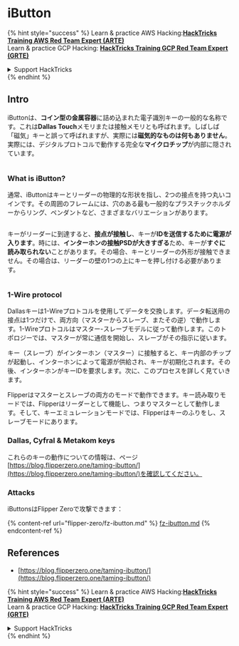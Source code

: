 # iButton

{% hint style="success" %}
Learn & practice AWS Hacking:<img src="/.gitbook/assets/arte.png" alt="" data-size="line">[**HackTricks Training AWS Red Team Expert (ARTE)**](https://training.hacktricks.xyz/courses/arte)<img src="/.gitbook/assets/arte.png" alt="" data-size="line">\
Learn & practice GCP Hacking: <img src="/.gitbook/assets/grte.png" alt="" data-size="line">[**HackTricks Training GCP Red Team Expert (GRTE)**<img src="/.gitbook/assets/grte.png" alt="" data-size="line">](https://training.hacktricks.xyz/courses/grte)

<details>

<summary>Support HackTricks</summary>

* Check the [**subscription plans**](https://github.com/sponsors/carlospolop)!
* **Join the** 💬 [**Discord group**](https://discord.gg/hRep4RUj7f) or the [**telegram group**](https://t.me/peass) or **follow** us on **Twitter** 🐦 [**@hacktricks\_live**](https://twitter.com/hacktricks\_live)**.**
* **Share hacking tricks by submitting PRs to the** [**HackTricks**](https://github.com/carlospolop/hacktricks) and [**HackTricks Cloud**](https://github.com/carlospolop/hacktricks-cloud) github repos.

</details>
{% endhint %}

## Intro

iButtonは、**コイン型の金属容器**に詰め込まれた電子識別キーの一般的な名称です。これは**Dallas Touch**メモリまたは接触メモリとも呼ばれます。しばしば「磁気」キーと誤って呼ばれますが、実際には**磁気的なものは何もありません**。実際には、デジタルプロトコルで動作する完全な**マイクロチップ**が内部に隠されています。

<figure><img src="../../.gitbook/assets/image (915).png" alt=""><figcaption></figcaption></figure>

### What is iButton? <a href="#what-is-ibutton" id="what-is-ibutton"></a>

通常、iButtonはキーとリーダーの物理的な形状を指し、2つの接点を持つ丸いコインです。その周囲のフレームには、穴のある最も一般的なプラスチックホルダーからリング、ペンダントなど、さまざまなバリエーションがあります。

<figure><img src="../../.gitbook/assets/image (1078).png" alt=""><figcaption></figcaption></figure>

キーがリーダーに到達すると、**接点が接触し**、キーが**IDを送信するために電源が入ります**。時には、**インターホンの接触PSDが大きすぎる**ため、キーが**すぐに読み取られない**ことがあります。その場合、キーとリーダーの外形が接触できません。その場合は、リーダーの壁の1つの上にキーを押し付ける必要があります。

<figure><img src="../../.gitbook/assets/image (290).png" alt=""><figcaption></figcaption></figure>

### **1-Wire protocol** <a href="#id-1-wire-protocol" id="id-1-wire-protocol"></a>

Dallasキーは1-Wireプロトコルを使用してデータを交換します。データ転送用の接点は1つだけで、両方向（マスターからスレーブ、またその逆）で動作します。1-Wireプロトコルはマスター-スレーブモデルに従って動作します。このトポロジーでは、マスターが常に通信を開始し、スレーブがその指示に従います。

キー（スレーブ）がインターホン（マスター）に接触すると、キー内部のチップが起動し、インターホンによって電源が供給され、キーが初期化されます。その後、インターホンがキーIDを要求します。次に、このプロセスを詳しく見ていきます。

Flipperはマスターとスレーブの両方のモードで動作できます。キー読み取りモードでは、Flipperはリーダーとして機能し、つまりマスターとして動作します。そして、キーエミュレーションモードでは、Flipperはキーのふりをし、スレーブモードにあります。

### Dallas, Cyfral & Metakom keys

これらのキーの動作についての情報は、ページ[https://blog.flipperzero.one/taming-ibutton/](https://blog.flipperzero.one/taming-ibutton/)を確認してください。

### Attacks

iButtonsはFlipper Zeroで攻撃できます：

{% content-ref url="flipper-zero/fz-ibutton.md" %}
[fz-ibutton.md](flipper-zero/fz-ibutton.md)
{% endcontent-ref %}

## References

* [https://blog.flipperzero.one/taming-ibutton/](https://blog.flipperzero.one/taming-ibutton/)

{% hint style="success" %}
Learn & practice AWS Hacking:<img src="/.gitbook/assets/arte.png" alt="" data-size="line">[**HackTricks Training AWS Red Team Expert (ARTE)**](https://training.hacktricks.xyz/courses/arte)<img src="/.gitbook/assets/arte.png" alt="" data-size="line">\
Learn & practice GCP Hacking: <img src="/.gitbook/assets/grte.png" alt="" data-size="line">[**HackTricks Training GCP Red Team Expert (GRTE)**<img src="/.gitbook/assets/grte.png" alt="" data-size="line">](https://training.hacktricks.xyz/courses/grte)

<details>

<summary>Support HackTricks</summary>

* Check the [**subscription plans**](https://github.com/sponsors/carlospolop)!
* **Join the** 💬 [**Discord group**](https://discord.gg/hRep4RUj7f) or the [**telegram group**](https://t.me/peass) or **follow** us on **Twitter** 🐦 [**@hacktricks\_live**](https://twitter.com/hacktricks\_live)**.**
* **Share hacking tricks by submitting PRs to the** [**HackTricks**](https://github.com/carlospolop/hacktricks) and [**HackTricks Cloud**](https://github.com/carlospolop/hacktricks-cloud) github repos.

</details>
{% endhint %}
